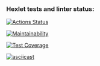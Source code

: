 ### Hexlet tests and linter status:
[![Actions Status](https://github.com/FrissonFrisson/python-project-50/workflows/hexlet-check/badge.svg)](https://github.com/FrissonFrisson/python-project-50/actions)

[![Maintainability](https://api.codeclimate.com/v1/badges/678c5be549e7e79148fc/maintainability)](https://codeclimate.com/github/FrissonFrisson/python-project-50/maintainability)

[![Test Coverage](https://api.codeclimate.com/v1/badges/678c5be549e7e79148fc/test_coverage)](https://codeclimate.com/github/FrissonFrisson/python-project-50/test_coverage)

[![asciicast](https://asciinema.org/a/WeZ6UAxTIVTtu1LPFz5p4dKpv.svg)](https://asciinema.org/a/WeZ6UAxTIVTtu1LPFz5p4dKpv)